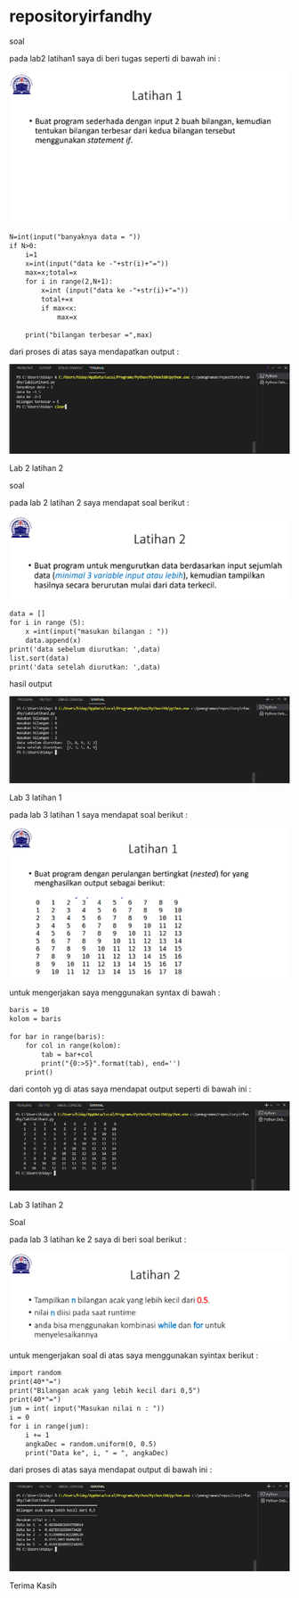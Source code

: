 # repositoryirfandhy

soal

pada lab2 latihan1 saya di beri tugas seperti di bawah ini :

![img](gambar/ss1.png)

    N=int(input("banyaknya data = "))
    if N>0:
        i=1
        x=int(input("data ke -"+str(i)+"="))
        max=x;total=x
        for i in range(2,N+1):
            x=int (input("data ke -"+str(i)+"="))
            total+=x
            if max<x:
                max=x

        print("bilangan terbesar =",max)

dari proses di atas saya mendapatkan output :

![img](gambar/gambar1.png)

Lab 2 latihan 2 

soal 

pada lab 2 latihan 2 saya mendapat soal berikut :

![img](gambar/ss2.png)

    data = []
    for i in range (5):
        x =int(input("masukan bilangan : "))
        data.append(x)
    print('data sebelum diurutkan: ',data)
    list.sort(data)
    print('data setelah diurutkan: ',data)

hasil output 

![img](gambar/gambar2.png)

Lab 3 latihan 1 

pada lab 3 latihan 1 saya mendapat soal berikut :

![img](gambar/ss3.png)

untuk mengerjakan saya menggunakan syntax di bawah :

    baris = 10
    kolom = baris

    for bar in range(baris):
        for col in range(kolom):
            tab = bar+col
            print("{0:>5}".format(tab), end='')
        print()

dari contoh yg di atas saya mendapat output seperti di bawah ini :

![img](gambar/gambar3.png)

Lab 3 latihan 2 

Soal 

pada lab 3 latihan ke 2 saya di beri soal berikut : 

![img](gambar/ss4.png)

untuk mengerjakan soal di atas saya menggunakan syintax berikut : 

    import random
    print(40*"=")
    print("Bilangan acak yang lebih kecil dari 0,5")
    print(40*"=")
    jum = int( input("Masukan nilai n : "))
    i = 0
    for i in range(jum):
        i += 1
        angkaDec = random.uniform(0, 0.5)
        print("Data ke", i, " = ", angkaDec)

dari proses di atas saya mendapat output di bawah ini :

![img](gambar/gambar4.png)

Terima Kasih 


